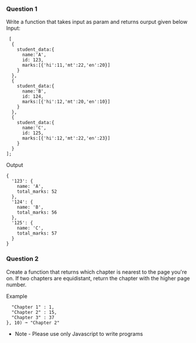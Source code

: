 ### Question 1 
Write a function that takes input as param and returns ourput given below
Input: 
    
     [
      {
        student_data:{
          name:'A',
          id: 123,
          marks:[{'hi':11,'mt':22,'en':20}]
        }
      },
      {
        student_data:{
          name:'B',
          id: 124,
          marks:[{'hi':12,'mt':20,'en':10}]
        }
      },
      {
        student_data:{
          name:'C',
          id: 125,
          marks:[{'hi':12,'mt':22,'en':23}]
        }
      }
    ];
Output


    {
      '123': {
        name: 'A',
        total_marks: 52
      },
      '124': {
        name: 'B',
        total_marks: 56
      },
      '125': {
        name: 'C',
        total_marks: 57
      }
    }
    
### Question 2 
Create a function that returns which chapter is nearest to the page you're on. If two chapters are equidistant, return the chapter with the higher page number.

Example
```nearestChapter({
  "Chapter 1" : 1,
  "Chapter 2" : 15,
  "Chapter 3" : 37
}, 10) ➞ "Chapter 2"
```

* Note - Please use only Javascript to write programs 



  
